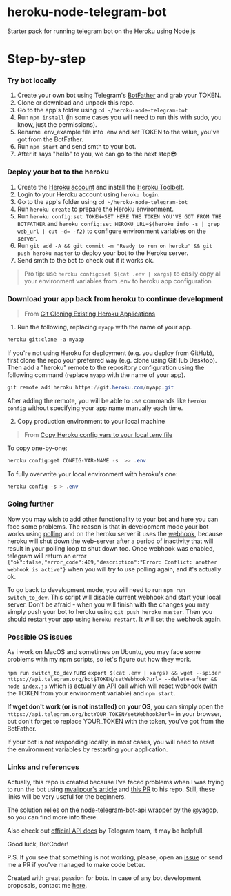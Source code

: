 # heroku-node-telegram-bot

Starter pack for running telegram bot on the Heroku using Node.js

# Step-by-step

### Try bot locally

1. Create your own bot using Telegram's [BotFather](https://core.telegram.org/bots#3-how-do-i-create-a-bot) and grab your TOKEN.
2. Clone or download and unpack this repo.
3. Go to the app's folder using `cd ~/heroku-node-telegram-bot`
4. Run `npm install` (in some cases you will need to run this with sudo, you know, just the permissions).
5. Rename .env_example file into .env and set TOKEN to the value, you've got from the BotFather.
6. Run `npm start` and send smth to your bot.
7. After it says "hello" to you, we can go to the next step😎

### Deploy your bot to the heroku

1. Create the [Heroku account](https://heroku.com) and install the [Heroku Toolbelt](https://toolbelt.heroku.com/).
2. Login to your Heroku account using `heroku login`.
3. Go to the app's folder using `cd ~/heroku-node-telegram-bot`
4. Run `heroku create` to prepare the Heroku environment.
5. Run `heroku config:set TOKEN=SET HERE THE TOKEN YOU'VE GOT FROM THE BOTFATHER` and `heroku config:set HEROKU_URL=$(heroku info -s | grep web_url | cut -d= -f2)` to configure environment variables on the server.
6. Run `git add -A && git commit -m "Ready to run on heroku" && git push heroku master` to deploy your bot to the Heroku server.
7. Send smth to the bot to check out if it works ok.

> Pro tip: use `heroku config:set ${cat .env | xargs}` to easily copy all your environment variables from .env to heroku app configuration

### Download your app back from heroku to continue development

> From [Git Cloning Existing Heroku Applications](https://devcenter.heroku.com/articles/git-clone-heroku-app)

1. Run the following, replacing `myapp` with the name of your app.

```ps1
heroku git:clone -a myapp
```

If you're not using Heroku for deployment (e.g. you deploy from GitHub), first clone the repo your preferred way (e.g. clone using GitHub Desktop). Then add a "heroku" remote to the repository configuration using the following command (replace `myapp` with the name of your app).

```ps1
git remote add heroku https://git.heroku.com/myapp.git
```

After adding the remote, you will be able to use commands like `heroku config` without specifying your app name manually each time.

2. Copy production environment to your local machine

> From [Copy Heroku config vars to your local .env file](https://devcenter.heroku.com/articles/heroku-local#copy-heroku-config-vars-to-your-local-env-file)

To copy one-by-one:

```ps1
heroku config:get CONFIG-VAR-NAME -s  >> .env
```

To fully overwrite your local environment with heroku's one:

```ps1
heroku config -s > .env
```

### Going further

Now you may wish to add other functionality to your bot and here you can face some problems. The reason is that in development mode your bot works using [polling](https://en.wikipedia.org/wiki/Push_technology#Long_polling) and on the heroku server it uses the [webhook](https://core.telegram.org/bots/api#setwebhook), because heroku will shut down the web-server after a period of inactivity that will result in your polling loop to shut down too. Once webhook was enabled, telegram will return an error `{"ok":false,"error_code":409,"description":"Error: Conflict: another webhook is active"}` when you will try to use polling again, and it's actually ok.

To go back to development mode, you will need to run `npm run switch_to_dev`. This script will disable current webhook and start your local server. Don't be afraid - when you will finish with the changes you may simply push your bot to heroku using `git push heroku master`. Then you should restart your app using `heroku restart`. It will set the webhook again.

### Possible OS issues

As i work on MacOS and sometimes on Ubuntu, you may face some problems with my npm scripts, so let's figure out how they work.

`npm run switch_to_dev` runs `export $(cat .env | xargs) && wget --spider https://api.telegram.org/bot$TOKEN/setWebhook?url= --delete-after && node index.js` which is actually an API call which will reset webhook (with the TOKEN from your environment variable) and `npm start`.

**If wget don't work (or is not installed) on your OS**, you can simply open the `https://api.telegram.org/botYOUR_TOKEN/setWebhook?url=` in your browser, but don't forget to replace YOUR_TOKEN with the token, you've got from the BotFather.

If your bot is not responding locally, in most cases, you will need to reset the environment variables by restarting your application.

### Links and references

Actually, this repo is created because I've faced problems when I was trying to run the bot using [mvalipour's article](http://mvalipour.github.io/node.js/2015/12/06/telegram-bot-webhook-existing-express/) and [this PR](https://github.com/mvalipour/telegram-bot-webhook/pull/3) to his repo. Still, these links will be very useful for the beginners.

The solution relies on the [node-telegram-bot-api wrapper](https://github.com/yagop/node-telegram-bot-api) by the @yagop, so you can find more info there.

Also check out [official API docs](https://core.telegram.org/bots/api) by Telegram team, it may be helpfull.

Good luck, BotCoder!

P.S. If you see that something is not working, please, open an [issue](https://github.com/volodymyrlut/heroku-node-telegram-bot/issues) or send me a PR if you've managed to make code better.

Created with great passion for bots.
In case of any bot development proposals, contact me [here](http://lut.rocks).
